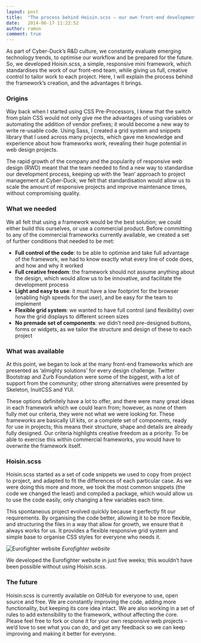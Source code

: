 ```yaml
---
layout: post
title:  "The process behind Hoisin.scss – our own front-end development framework"
date:   2014-06-17 11:22:52
author: ramon
comment: true
---
```

As part of Cyber-Duck’s R&D culture, we constantly evaluate emerging technology trends, to optimise our workflow and be prepared for the future. So, we developed Hoisin.scss, a simple, responsive mini framework, which standardises the work of our front-end team, while giving us full, creative control to tailor work to each project. Here, I will explain the process behind the framework’s creation, and the advantages it brings.

### Origins

Way back when I started using CSS Pre-Processors, I knew that the switch from plain CSS would not only give me the advantages of using variables or automating the addition of vendor prefixes; it would become a new way to write re-usable code. Using Sass, I created a grid system and snippets library that I used across many projects, which gave me knowledge and experience about how frameworks work, revealing their huge potential in web design projects.

The rapid growth of the company and the popularity of responsive web design (RWD) meant that the team needed to find a new way to standardise our development process, keeping up with the ‘lean’ approach to project management at Cyber-Duck; we felt that standardisation would allow us to scale the amount of responsive projects and improve maintenance times, without compromising quality.

### What we needed

We all felt that using a framework would be the best solution; we could either build this ourselves, or use a commercial product. Before committing to any of the commercial frameworks currently available, we created a set of further conditions that needed to be met:

* **Full control of the code**: to be able to optimise and take full advantage of the framework, we had to know exactly what every line of code does, and how and why it worked
* **Full creative freedom**: the framework should not assume anything about the design, which would allow us to be innovative, and facilitate the development process
* **Light and easy to use**: it must have a low footprint for the browser (enabling high speeds for the user), and be easy for the team to implement
* **Flexible grid system**: we wanted to have full control (and flexibility) over how the grid displays to different screen sizes
* **No premade set of components**: we didn’t need pre-designed buttons, forms or widgets, as we tailor the structure and design of these to each project

### What was available

At this point, we began to look at the many front-end frameworks which are presented as ‘almighty solutions’ for every design challenge. Twitter Bootstrap and Zurb Foundation were some of the biggest, with a lot of support from the community; other strong alternatives were presented by Skeleton, InuitCSS and YUI.

These options definitely have a lot to offer, and there were many great ideas in each framework which we could learn from; however, as none of them fully met our criteria, they were not what we were looking for. These frameworks are basically UI kits, or a complete set of components, ready for use in projects; this means their structure, shape and details are already fully designed. Our criteria highlights creative freedom as a priority. To be able to exercise this within commercial frameworks, you would have to overwrite the framework itself.

### Hoisin.scss

Hoisin.scss started as a set of code snippets we used to copy from project to project, and adapted to fit the differences of each particular case. As we were doing this more and more, we took the most common snippets (the code we changed the least) and compiled a package, which would allow us to use the code easily, only changing a few variables each time.

This spontaneous project evolved quickly because it perfectly fit our requirements. By organising the code better, allowing it to be more flexible, and structuring the files in a way that allow for growth, we ensure that it always works for us. It provides a flexible responsive grid system and simple base to organise CSS styles for everyone who needs it.

![Eurofighter website](http://blog.cyber-duck.co.uk/wp-content/uploads/2014/05/screen-eurofighter.png)
 *Eurofighter website*

We developed the Eurofighter website in just five weeks; this wouldn’t have been possible without using Hoisin.scss.

### The future

Hoisin.scss is currently available on GitHub for everyone to use, open source and free. We are constantly improving the code, adding more functionality, but keeping its core idea intact. We are also working in a set of rules to add extensibility to the framework, without affecting the core. Please feel free to fork or clone it for your own responsive web projects – we’d love to see what you can do, and get any feedback so we can keep improving and making it better for everyone.
